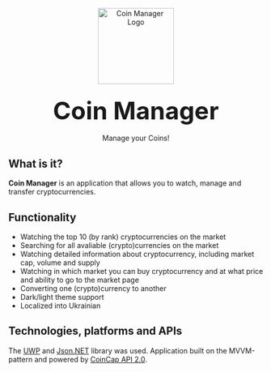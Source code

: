<br/>

<div align="center">
  <a href="https://github.com/imlystyi/coin-manager">
    <img src="https://github.com/imlystyi/coin-manager/assets/47981548/dddf3820-cb1e-4870-979b-fd16295bee40" alt="Coin Manager Logo" width="150" height="150">
  </a>
  
<h3 align="center"><font size="7"> Coin Manager </font></h3>

  <p align="center">
  Manage your Coins!
    <br/>
    <a href="https://github.com/github_username/repo_name"></a>
</div>
 
 ## What is it?
 **Coin Manager** is an application that allows you to watch, manage and transfer cryptocurrencies.
 
 ## Functionality
 - Watching the top 10 (by rank) cryptocurrencies on the market
 - Searching for all avaliable (crypto)currencies on the market
 - Watching detailed information about cryptocurrency, including market cap, volume and supply
 - Watching in which market you can buy cryptocurrency and at what price and ability to go to the market page
 - Converting one (crypto)currency to another
 - Dark/light theme support
 - Localized into Ukrainian

## Technologies, platforms and APIs
The [UWP](https://learn.microsoft.com/en-us/windows/uwp/get-started/universal-application-platform-guide) and [Json.NET](https://www.newtonsoft.com/json) library was used. Application built on the MVVM-pattern and powered by [CoinCap API 2.0](https://docs.coincap.io/).
